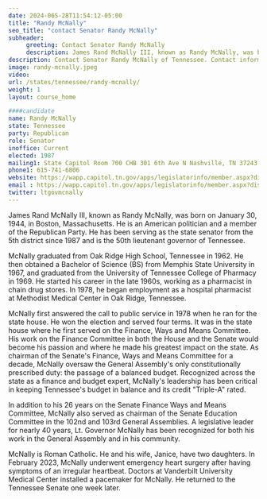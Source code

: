 ```yaml
---
date: 2024-06S-28T11:54:12-05:00
title: "Randy McNally"
seo_title: "contact Senator Randy McNally"
subheader:
     greeting: Contact Senator Randy McNally
     description: James Rand McNally III, known as Randy McNally, was born on January 30, 1944, in Boston, Massachusetts. He is an American politician and a member of the Republican Party. He has been serving as the state senator from the 5th district since 1987 and is the 50th lieutenant governor of Tennessee.
description: Contact Senator Randy McNally of Tennessee. Contact information for Randy McNally includes email address, phone number, and mailing address.
image: randy-mcnally.jpeg
video:
url: /states/tennessee/randy-mcnally/
weight: 1
layout: course_home

####candidate
name: Randy McNally
state: Tennessee
party: Republican
role: Senator
inoffice: Current
elected: 1987
mailing1: State Capitol Room 700 CHB 301 6th Ave N Nashville, TN 37243
phone1: 615-741-6806
website: https://wapp.capitol.tn.gov/apps/legislatorinfo/member.aspx?district=S5/
email : https://wapp.capitol.tn.gov/apps/legislatorinfo/member.aspx?district=S5/
twitter: ltgovmcnally
---
```

James Rand McNally III, known as Randy McNally, was born on January 30, 1944, in Boston, Massachusetts. He is an American politician and a member of the Republican Party. He has been serving as the state senator from the 5th district since 1987 and is the 50th lieutenant governor of Tennessee.

McNally graduated from Oak Ridge High School, Tennessee in 1962. He then obtained a Bachelor of Science (BS) from Memphis State University in 1967, and graduated from the University of Tennessee College of Pharmacy in 1969. He started his career in the late 1960s, working as a pharmacist in chain drug stores. In 1978, he began employment as a hospital pharmacist at Methodist Medical Center in Oak Ridge, Tennessee.

McNally first answered the call to public service in 1978 when he ran for the state house. He won the election and served four terms. It was in the state house where he first served on the Finance, Ways and Means Committee. His work on the Finance Committee in both the House and the Senate would become his passion and where he made his greatest impact on the state. As chairman of the Senate's Finance, Ways and Means Committee for a decade, McNally oversaw the General Assembly's only constitutionally prescribed duty: the passage of a balanced budget. Recognized across the state as a finance and budget expert, McNally's leadership has been critical in keeping Tennessee's budget in balance and its credit "Triple-A" rated.

In addition to his 26 years on the Senate Finance Ways and Means Committee, McNally also served as chairman of the Senate Education Committee in the 102nd and 103rd General Assemblies. A legislative leader for nearly 40 years, Lt. Governor McNally has been recognized for both his work in the General Assembly and in his community.

McNally is Roman Catholic. He and his wife, Janice, have two daughters. In February 2023, McNally underwent emergency heart surgery after having symptoms of an irregular heartbeat. Doctors at Vanderbilt University Medical Center installed a pacemaker for McNally. He returned to the Tennessee Senate one week later.
